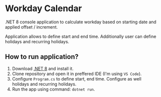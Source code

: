 # Workday Calendar

.NET 8 console application to calculate workday based on starting date and applied offset / increment.

Application allows to define start and end time. Additionally user can define holidays and recurring holidays.

## How to run application?
1. Download [.NET 8](https://dotnet.microsoft.com/en-us/download/dotnet/8.0) and install it.
2. Clone repository and open it in preffered IDE (I'm using `VS Code`).
3. Configure `Program.cs` to define start, end time. Configure as well holidays and recurring holidays.
4. Run the app using command: `dotnet run`.